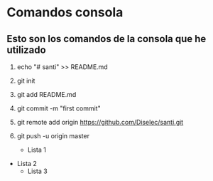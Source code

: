 # Comandos consola
## Esto son los comandos de la consola que he utilizado

1. echo "# santi" >> README.md
2. git init
3. git add README.md
4. git commit -m "first commit"
5. git remote add origin https://github.com/Diselec/santi.git
6. git push -u origin master

    - Lista 1 
- Lista 2
    - Lista 3
    
